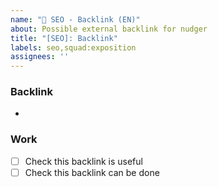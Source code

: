 ```yaml
---
name: "🔗 SEO - Backlink (EN)"
about: Possible external backlink for nudger
title: "[SEO]: Backlink"
labels: seo,squad:exposition
assignees: ''
---
```


### Backlink  
- []() 


### Work  
- [ ] Check this backlink is useful  
- [ ] Check this backlink can be done
